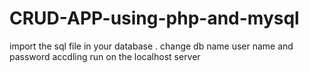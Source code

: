 # CRUD-APP-using-php-and-mysql
import the sql file in your database .
change db name user name and password accdling run on the localhost server
